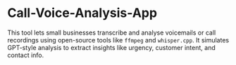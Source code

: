 # Call-Voice-Analysis-App

This tool lets small businesses transcribe and analyse voicemails or call recordings using open-source tools like `ffmpeg` and `whisper.cpp`. It simulates GPT-style analysis to extract insights like urgency, customer intent, and contact info.
